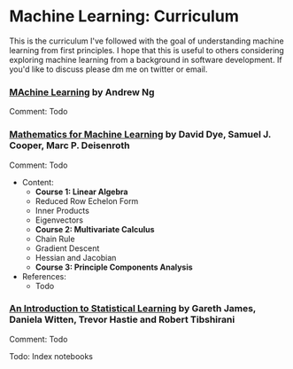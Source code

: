 # Machine Learning: Curriculum

This is the curriculum I've followed with the goal of understanding machine learning from first principles. I hope that this is useful to others considering exploring machine learning from a background in software development. If you'd like to discuss please dm me on twitter or email.

### [MAchine Learning](https://www.coursera.org/learn/machine-learning) by Andrew Ng

Comment: Todo  

### [Mathematics for Machine Learning](https://www.coursera.org/specializations/mathematics-machine-learning) by David Dye, Samuel J. Cooper, Marc P. Deisenroth

Comment: Todo  

- Content:
  - **Course 1: Linear Algebra**
  - Reduced Row Echelon Form
  - Inner Products
  - Eigenvectors
  - **Course 2: Multivariate Calculus**
  - Chain Rule
  - Gradient Descent
  - Hessian and Jacobian
  - **Course 3: Principle Components Analysis**
- References:
  - Todo

### [An Introduction to Statistical Learning](http://www-bcf.usc.edu/~gareth/ISL/) by Gareth James, Daniela Witten, Trevor Hastie and Robert Tibshirani

Comment: Todo  

Todo: Index notebooks
